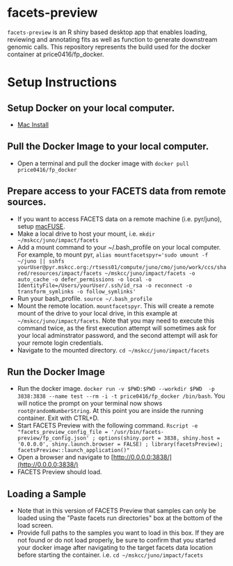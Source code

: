 
# facets-preview
`facets-preview` is an R shiny based desktop app that enables loading, reviewing and annotating fits as well as function to generate downstream genomic calls. This repository represents the build used for the docker container at price0416/fp_docker.

# Setup Instructions

## Setup Docker on your local computer.
*   [Mac Install](https://docs.docker.com/desktop/install/mac-install/)

## Pull the Docker Image to your local computer.
* Open a terminal and pull the docker image with `docker pull price0416/fp_docker`

## Prepare access to your FACETS data from remote sources.
* If you want to access FACETS data on a remote machine (i.e. pyr/juno), setup [macFUSE](https://osxfuse.github.io/).
* Make a local drive to host your mount, i.e. `mkdir ~/mskcc/juno/impact/facets`
* Add a mount command to your ~/.bash_profile on your local computer. For example, to mount pyr, `alias mountfacetspyr='sudo umount -f ~/juno || sshfs yourUser@pyr.mskcc.org:/rtsess01/compute/juno/cmo/juno/work/ccs/shared/resources/impact/facets ~/mskcc/juno/impact/facets -o auto_cache -o defer_permissions -o local -o IdentityFile=/Users/yourUser/.ssh/id_rsa -o reconnect -o transform_symlinks -o follow_symlinks'`
* Run your bash_profile. `source ~/.bash_profile`
* Mount the remote location. `mountfacetspyr`. This will create a remote mount of the drive to your local drive, in this example at `~/mskcc/juno/impact/facets`. Note that you may need to execute this command twice, as the first execution attempt will sometimes ask for your local adminstrator password, and the second attempt will ask for your remote login credentials.
* Navigate to the mounted directory. `cd ~/mskcc/juno/impact/facets`

## Run the Docker Image
* Run the docker image. `docker run -v $PWD:$PWD --workdir $PWD  -p 3838:3838 --name test --rm -i -t price0416/fp_docker /bin/bash`. You will notice the prompt on your terminal now shows `root@randomNumberString`.  At this point you are inside the running container.  Exit with CTRL+D.
* Start FACETS Preview with the following command. `Rscript -e "facets_preview_config_file = '/usr/bin/facets-preview/fp_config.json' ; options(shiny.port = 3838, shiny.host = '0.0.0.0', shiny.launch.browser = FALSE) ; library(facetsPreview); facetsPreview::launch_application()"`
* Open a browser and navigate to [http://0.0.0.0:3838/](http://0.0.0.0:3838/)
* FACETS Preview should load.

## Loading a Sample
* Note that in this version of FACETS Preview that samples can only be loaded using the "Paste facets run directories" box at the bottom of the load screen.
* Provide full paths to the samples you want to load in this box. If they are not found or do not load properly, be sure to confirm that you started your docker image after navigating to the target facets data location before starting the container. i.e. `cd ~/mskcc/juno/impact/facets`
